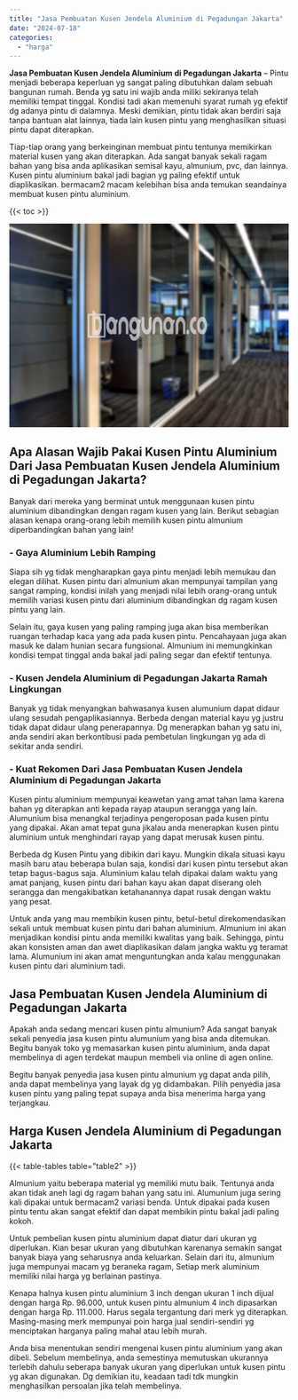```yaml
---
title: "Jasa Pembuatan Kusen Jendela Aluminium di Pegadungan Jakarta"
date: "2024-07-18"
categories: 
  - "harga"
---
```


**Jasa Pembuatan Kusen Jendela Aluminium di Pegadungan Jakarta** – Pintu menjadi beberapa keperluan yg sangat paling dibutuhkan dalam sebuah bangunan rumah. Benda yg satu ini wajib anda miliki sekiranya telah memiliki tempat tinggal. Kondisi tadi akan memenuhi syarat rumah yg efektif dg adanya pintu di dalamnya. Meski demikian, pintu tidak akan berdiri saja tanpa bantuan alat lainnya, tiada lain kusen pintu yang menghasilkan situasi pintu dapat diterapkan.

Tiap-tiap orang yang berkeinginan membuat pintu tentunya memikirkan material kusen yang akan diterapkan. Ada sangat banyak sekali ragam bahan yang bisa anda aplikasikan semisal kayu, almunium, pvc, dan lainnya. Kusen pintu aluminium bakal jadi bagian yg paling efektif untuk diaplikasikan. bermacam2 macam kelebihan bisa anda temukan seandainya membuat kusen pintu aluminium.

{{< toc >}}

![Jasa Pembuatan Kusen Jendela Aluminium di Pegadungan Jakarta](/images/harga-kusen-jendela-alumunium-45.png)

## Apa Alasan Wajib Pakai Kusen Pintu Aluminium Dari Jasa Pembuatan Kusen Jendela Aluminium di Pegadungan Jakarta?

Banyak dari mereka yang berminat untuk menggunaan kusen pintu aluminium dibandingkan dengan ragam kusen yang lain. Berikut sebagian alasan kenapa orang-orang lebih memilih kusen pintu almunium diperbandingkan bahan yang lain!

### \- Gaya Aluminium Lebih Ramping

Siapa sih yg tidak mengharapkan gaya pintu menjadi lebih memukau dan elegan dilihat. Kusen pintu dari almunium akan mempunyai tampilan yang sangat ramping, kondisi inilah yang menjadi nilai lebih orang-orang untuk memilih variasi kusen pintu dari aluminium dibandingkan dg ragam kusen pintu yang lain.

Selain itu, gaya kusen yang paling ramping juga akan bisa memberikan ruangan terhadap kaca yang ada pada kusen pintu. Pencahayaan juga akan masuk ke dalam hunian secara fungsional. Almunium ini memungkinkan kondisi tempat tinggal anda bakal jadi paling segar dan efektif tentunya.

### \- Kusen Jendela Aluminium di Pegadungan Jakarta Ramah Lingkungan

Banyak yg tidak menyangkan bahwasanya kusen alumunium dapat didaur ulang sesudah pengaplikasiannya. Berbeda dengan material kayu yg justru tidak dapat didaur ulang penerapannya. Dg menerapkan bahan yg satu ini, anda sendiri akan berkontibusi pada pembetulan lingkungan yg ada di sekitar anda sendiri.

### \- Kuat Rekomen Dari Jasa Pembuatan Kusen Jendela Aluminium di Pegadungan Jakarta

Kusen pintu aluminium mempunyai keawetan yang amat tahan lama karena bahan yg diterapkan anti kepada rayap ataupun serangga yang lain. Alumunium bisa menangkal terjadinya pengeroposan pada kusen pintu yang dipakai. Akan amat tepat guna jikalau anda menerapkan kusen pintu aluminium untuk menghindari rayap yang dapat merusak kusen pintu.

Berbeda dg Kusen Pintu yang dibikin dari kayu. Mungkin dikala situasi kayu masih baru atau beberapa bulan saja, kondisi dari kusen pintu tersebut akan tetap bagus-bagus saja. Aluminium kalau telah dipakai dalam waktu yang amat panjang, kusen pintu dari bahan kayu akan dapat diserang oleh serangga dan mengakibatkan ketahanannya dapat rusak dengan waktu yang pesat.

Untuk anda yang mau membikin kusen pintu, betul-betul direkomendasikan sekali untuk membuat kusen pintu dari bahan aluminium. Almunium ini akan menjadikan kondisi pintu anda memiliki kwalitas yang baik. Sehingga, pintu akan konsisten aman dan awet diaplikasikan dalam jangka waktu yg teramat lama. Alumunium ini akan amat menguntungkan anda kalau menggunakan kusen pintu dari aluminium tadi.

## Jasa Pembuatan Kusen Jendela Aluminium di Pegadungan Jakarta

Apakah anda sedang mencari kusen pintu almunium? Ada sangat banyak sekali penyedia jasa kusen pintu alumunium yang bisa anda ditemukan. Begitu banyak toko yg memasarkan kusen pintu aluminium, anda dapat membelinya di agen terdekat maupun membeli via online di agen online.

Begitu banyak penyedia jasa kusen pintu almunium yg dapat anda pilih, anda dapat membelinya yang layak dg yg didambakan. Pilih penyedia jasa kusen pintu yang paling tepat supaya anda bisa menerima harga yang terjangkau.

## Harga Kusen Jendela Aluminium di Pegadungan Jakarta

{{< table-tables table="table2" >}}

Almunium yaitu beberapa material yg memiliki mutu baik. Tentunya anda akan tidak aneh lagi dg ragam bahan yang satu ini. Alumunium juga sering kali dipakai untuk bermacam2 variasi benda. Untuk dipakai pada kusen pintu tentu akan sangat efektif dan dapat membikin pintu bakal jadi paling kokoh.

Untuk pembelian kusen pintu aluminium dapat diatur dari ukuran yg diperlukan. Kian besar ukuran yang dibutuhkan karenanya semakin sangat banyak biaya yang seharusnya anda keluarkan. Selain dari itu, almunium juga mempunyai macam yg beraneka ragam, Setiap merk aluminium memiliki nilai harga yg berlainan pastinya.

Kenapa halnya kusen pintu aluminium 3 inch dengan ukuran 1 inch dijual dengan harga Rp. 96.000, untuk kusen pintu almunium 4 inch dipasarkan dengan harga Rp. 111.000. Harus segala tergantung dari merk yg diterapkan. Masing-masing merk mempunyai poin harga jual sendiri-sendiri yg menciptakan harganya paling mahal atau lebih murah.

Anda bisa menentukan sendiri mengenai kusen pintu aluminium yang akan dibeli. Sebelum membelinya, anda semestinya memutuskan ukurannya terlebih dahulu seberapa banyak ukuran yang diperlukan untuk kusen pintu yg akan digunakan. Dg demikian itu, keadaan tadi tdk mungkin menghasilkan persoalan jika telah membelinya.
